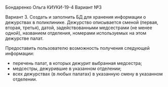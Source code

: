 Бондаренко Ольга КИУКИ-19-4 Вариант №3

Вариант 3. Создать и заполнить БД для хранения информации о дежурствах в поликлинике. Дежурство описывается сменой (первая, вторая, третья), датой, задействованными медсестрами (не менее одной), названием отделения, номерами используемых на этом дежурстве палат.

Предоставить пользователю возможность получения следующей информации:

- перечень палат, в которых дежурит выбранная медсестра;
- медсестры, дежурившие в указанном отделении;
- всех дежурствах (в любых палатах) в указанную смену в указанном отделении.
